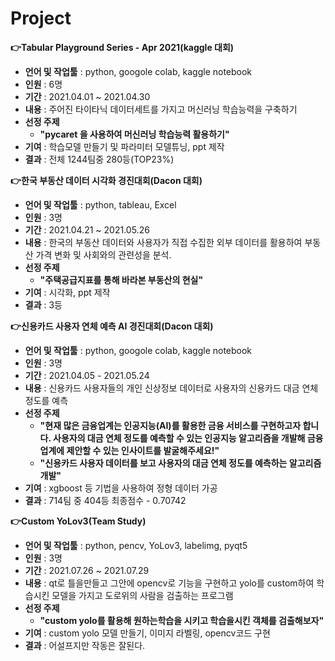 # Project
**👉Tabular Playground Series - Apr 2021(kaggle 대회)**
  * **언어 및 작업툴** : python, googole colab, kaggle notebook
  * **인원** : 6명
  * **기간** : 2021.04.01 ~ 2021.04.30
  * **내용** : 주어진 타이타닉 데이터세트를 가지고 머신러닝 학습능력을 구축하기
  * **선정 주제**
    * **"pycaret 을 사용하여 머신러닝 학습능력 활용하기"**
  * **기여** : 학습모델 만들기 및 파라미터 모델튜닝,  ppt 제작  
  * **결과** : 전체 1244팀중 280등(TOP23%)

**👉한국 부동산 데이터 시각화 경진대회(Dacon 대회)**
  * **언어 및 작업툴** : python, tableau, Excel
  * **인원** : 3명
  * **기간** : 2021.04.21 ~ 2021.05.26
  * **내용** : 한국의 부동산 데이터와 사용자가 직접 수집한 외부 데이터를 활용하여 부동산 가격 변화 및 사회와의 관련성을 분석.
  * **선정 주제**
    * **"주택공급지표를 통해 바라본 부동산의 현실"**
  * **기여** : 시각화,  ppt 제작  
  * **결과** : 3등 
 
**👉신용카드 사용자 연체 예측 AI 경진대회(Dacon 대회)**
  * **언어 및 작업툴** : python, googole colab, kaggle notebook
  * **인원** : 3명
  * **기간** : 2021.04.05 - 2021.05.24
  * **내용** : 신용카드 사용자들의 개인 신상정보 데이터로 사용자의 신용카드 대금 연체 정도를 예측
  * **선정 주제**
    * **"현재 많은 금융업계는 인공지능(AI)를 활용한 금융 서비스를 구현하고자 합니다. 사용자의 대금 연체 정도를 예측할 수 있는 인공지능 알고리즘을 개발해 금융업계에 제안할 수 있는 인사이트를 발굴해주세요!"**
    * **"신용카드 사용자 데이터를 보고 사용자의 대금 연체 정도를 예측하는 알고리즘 개발"**
  * **기여** : xgboost 등 기법을 사용하여 정형 데이터 가공
  * **결과** : 714팀 중 404등 최종점수 - 0.70742
 
**👉Custom YoLov3(Team Study)**
  * **언어 및 작업툴** : python, pencv, YoLov3, labelimg, pyqt5
  * **인원** : 3명
  * **기간** : 2021.07.26 ~ 2021.07.29
  * **내용** : qt로 틀을만들고 그안에 opencv로 기능을 구현하고 yolo를 custom하여 학습시킨 모델을 가지고 도로위의 사람을 검출하는 프로그램
  * **선정 주제**
    * **"custom yolo를 활용해 원하는학습을 시키고 학습을시킨 객체를 검출해보자"**
  * **기여** : custom yolo 모델 만들기, 이미지 라벨링, opencv코드 구현 
  * **결과** : 어설프지만 작동은 잘된다.

